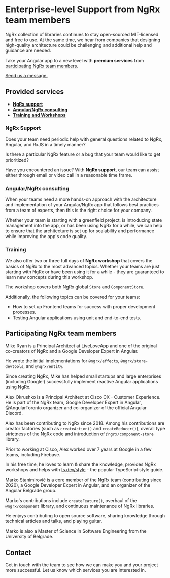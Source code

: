 
<h1 class="banner-headline">Enterprise-level Support from NgRx team members</h1>

NgRx collection of libraries continues to stay open-sourced MIT-licensed and free to use. At the same time, we hear from companies that designing high-quality architecture could be challenging and additional help and guidance are needed.

Take your Angular app to a new level with **premium services** from [participating NgRx team members](#participating-ngrx-team-members).

[Send us a message.](#contact)

## Provided services
- [**NgRx support**](#ngrx-support)
- [**Angular/NgRx consulting**](#angularngrx-consulting)
- [**Training and Workshops**](#training)

### NgRx Support
Does your team need periodic help with general questions related to NgRx, Angular, and RxJS in a timely manner?

Is there a particular NgRx feature or a bug that your team would like to get prioritized?

Have you encountered an issue? With **NgRx support**, our team can assist either through email or video call in a reasonable time frame.

### Angular/NgRx consulting
When your teams need a more hands-on approach with the architecture and implementation of your Angular/NgRx app that follows best practices from a team of experts, then this is the right choice for your company.

Whether your team is starting with a greenfield project, is introducing state management into the app, or has been using NgRx for a while, we can help to ensure that the architecture is set up for scalability and performance while improving the app's code quality.

### Training
We also offer two or three full days of **NgRx workshop** that covers the basics of NgRx to the most advanced topics. Whether your teams are just starting with NgRx or have been using it for a while - they are guaranteed to learn new concepts during this workshop.

The workshop covers both NgRx global `Store` and `ComponentStore`.

Additionally, the following topics can be covered for your teams:

- How to set up Frontend teams for success with proper development processes.
- Testing Angular applications using unit and end-to-end tests.

## Participating NgRx team members

<div class="team-grid">
    <ngrxio-contributor json='{"name": "Mike Ryan", "picture": "mike-ryan.jpg"}'></ngrxio-contributor>
    <div class="member-description">Mike Ryan is a Principal Architect at LiveLoveApp and one of the original
        co-creators of NgRx and a Google Developer Expert in Angular.
        <p>He wrote the initial implementations for <code>@ngrx/effects</code>, <code>@ngrx/store-devtools</code>, and
            <code>@ngrx/entity</code>.</p>
        <p>Since creating NgRx, Mike has helped small startups and large enterprises (including Google!) successfully
            implement reactive Angular applications using NgRx.</p>
    </div>
    <ngrxio-contributor json='{"name": "Alex Okrushko", "picture": "alex-okrushko.jpg"}'></ngrxio-contributor>
    <div class="member-description">Alex Okrushko is a Principal Architect at Cisco CX - Customer Experience. He is part
        of the NgRx team, Google Developer Expert in Angular, @AngularToronto organizer and co-organizer of the official
        Angular Discord.
        <p>Alex has been contributing to NgRx since 2018. Among his contributions are creator factories (such as
            <code>createAction()</code> and <code>createReducer()</code>), overall type strictness of the NgRx code and
            introduction of <code>@ngrx/component-store</code> library.</p>
        <p>Prior to working at Cisco, Alex worked over 7 years at Google in a few teams, including Firebase.</p>
        <p>In his free time, he loves to learn & share the knowledge, provides NgRx workshops and helps with <a
                href="https://ts.dev/style">ts.dev/style</a> - the popular TypeScript style guide.</p>
    </div>
    <ngrxio-contributor json='{"name": "Marko Stanimirović", "picture":"marko.jpg"}'></ngrxio-contributor>
    <div class="member-description">Marko Stanimirović is a core member of the NgRx team (contributing since 2020),
        a Google Developer Expert in Angular, and an organizer of the Angular Belgrade group.
        <p>Marko's contributions include <code>createFeature()</code>, overhaul of the <code>@ngrx/component</code>
            library, and continuous maintenance of NgRx libraries.</p>
        <p>He enjoys contributing to open source software, sharing knowledge through technical articles and talks, and
            playing guitar.</p>
        <p>Marko is also a Master of Science in Software Engineering from the University of Belgrade.</p>
    </div>
</div>

## Contact

Get in touch with the team to see how we can make you and your project more successful. Let us know which services you are interested in.

<ngrx-contact-form></ngrx-contact-form>

